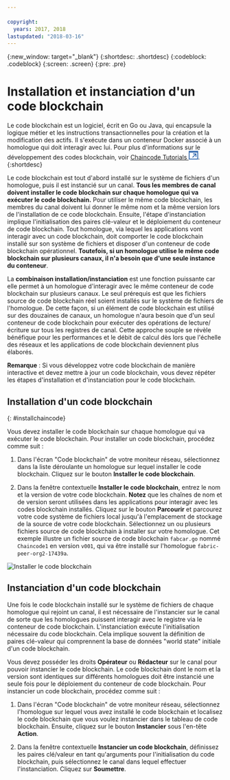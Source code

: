 ```yaml
---

copyright:
  years: 2017, 2018
lastupdated: "2018-03-16"
---
```


{:new_window: target="_blank"}
{:shortdesc: .shortdesc}
{:codeblock: .codeblock}
{:screen: .screen}
{:pre: .pre}

# Installation et instanciation d'un code blockchain

Le code blockchain est un logiciel, écrit en Go ou Java, qui encapsule la logique métier et les instructions transactionnelles
pour la création et la modification des actifs.  Il s'exécute dans un conteneur Docker associé à un homologue qui doit interagir avec lui.  Pour plus d'informations sur le développement des codes blockchain, voir [Chaincode Tutorials ![Icône de lien externe](../images/external_link.svg "Icône de lien externe")](http://hyperledger-fabric.readthedocs.io/en/latest/chaincode.html).
{:shortdesc}

Le code blockchain est tout d'abord installé sur le système de fichiers d'un homologue, puis il est instancié sur un canal.  **Tous les membres de canal doivent installer le code blockchain sur chaque homologue qui va exécuter le code blockchain.**  Pour utiliser le même code blockchain, les membres du canal doivent lui donner le même nom et la même version lors de l'installation de ce code blockchain.  Ensuite, l'étape d'instanciation implique
l'initialisation des paires clé-valeur et le déploiement du conteneur de code blockchain. Tout homologue, via lequel les applications vont interagir avec un code blockchain, doit comporter le code blockchain installé sur son système de fichiers et disposer d'un conteneur de code blockchain opérationnel.  **Toutefois, si un homologue utilise le même code blockchain sur plusieurs canaux, il n'a besoin que d'une seule instance du conteneur**.  

La **combinaison installation/instanciation** est une fonction puissante car elle permet à un homologue d'interagir avec le même conteneur de code blockchain sur plusieurs canaux.  Le seul prérequis est que les fichiers source de code blockchain réel soient installés sur le système de fichiers de l'homologue.  De cette façon, si un élément de code blockchain est utilisé sur des douzaines de canaux, un homologue n'aura besoin que d'un seul conteneur de code blockchain pour exécuter des opérations de lecture/écriture sur tous les registres de canal.  Cette approche souple se révèle bénéfique pour les performances et le débit de calcul dès lors que l'échelle des réseaux et les applications de code blockchain deviennent plus élaborés.  

**Remarque** : Si vous développez votre code blockchain de manière interactive et devez mettre à jour un code blockchain, vous devez répéter les étapes  d'installation et d'instanciation pour le code blockchain.


## Installation d'un code blockchain
{: #installchaincode}

Vous devez installer le code blockchain sur chaque homologue qui va exécuter le code blockchain.  Pour installer un code blockchain, procédez comme suit :
1. Dans l'écran "Code blockchain" de votre moniteur réseau, sélectionnez dans la liste déroulante un homologue sur lequel installer le code blockchain.  Cliquez sur le bouton **Installer le code blockchain**.
<!--
  ![Chaincode screen](../images/chaincode_install_overview.png "Chaincode scren")  
-->

2. Dans la fenêtre contextuelle **Installer le code blockchain**, entrez le nom et la version de votre code blockchain. **Notez** que les chaînes de nom et de version seront utilisées dans les applications pour interagir avec les codes blockchain installés.  Cliquez sur le bouton **Parcourir** et parcourez votre code système de fichiers local jusqu'à l'emplacement de stockage de la source de votre code blockchain.  Sélectionnez un ou plusieurs fichiers source de code blockchain à installer sur votre homologue.  Cet exemple illustre un fichier source de code blockchain `fabcar.go` nommé `Chaincode1` en version `v001`, qui va être installé sur l'homologue `fabric-peer-org2-17439a`.  

  ![Installer le code blockchain](../images/chaincode_install.png "Installer le code blockchain")



## Instanciation d'un code blockchain
Une fois le code blockchain installé sur le système de fichiers de chaque homologue qui rejoint un canal, il est nécessaire de l'instancier sur le canal de sorte que les homologues puissent interagir avec le registre via le conteneur de code blockchain.  L'instanciation exécute l'initialisation nécessaire du code blockchain.  Cela implique souvent la définition de paires clé-valeur qui comprennent la base de données "world state" initiale d'un code blockchain.  

Vous devez posséder les droits **Opérateur** ou **Rédacteur** sur le canal pour pouvoir instancier le code blockchain.  Le code blockchain dont le nom et la version sont identiques sur différents homologues doit être instancié une seule fois pour le déploiement du conteneur de code blockchain.  Pour instancier un code blockchain, procédez comme suit :
1. Dans l'écran "Code blockchain" de votre moniteur réseau, sélectionnez l'homologue sur lequel vous avez installé le code blockchain et localisez le code blockchain que vous voulez instancier dans le tableau de code blockchain.  Ensuite, cliquez sur le bouton **Instancier** sous l'en-tête **Action**.  
<!--
  ![Instantiate Chaincode](../images/chaincode_instantiate.png "Instantiate Chaincode")  
-->

2. Dans la fenêtre contextuelle **Instancier un code blockchain**, définissez les paires clé/valeur en tant qu'arguments pour l'initialisation du code blockchain, puis sélectionnez le canal dans lequel effectuer l'instanciation.  Cliquez sur **Soumettre**.
<!--
  ![Instantiate Chaincode panel](../images/chaincode_instantiate_panel.png "Instantiate Chaincode panel")   
-->
